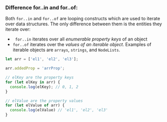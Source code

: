 ### Difference for..in and for..of:
Both ``for..in`` and ``for..of`` are looping constructs which are used to iterate over data structures. The only difference between them is the entities they iterate over:

- `` for..in`` iterates over all _enumerable property keys_ of an object
- ``for..of`` iterates over the _values of an iterable object_. Examples of iterable objects are ``arrays``, ``strings``, and ``NodeLists``.

```js
let arr = ['el1', 'el2', 'el3'];

arr.addedProp = 'arrProp';

// elKey are the property keys
for (let elKey in arr) {
  console.log(elKey); // 0, 1, 2
}

// elValue are the property values
for (let elValue of arr) { 
  console.log(elValue) // 'el1', 'el2', 'el3'
}
```